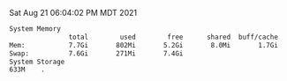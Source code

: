Sat Aug 21 06:04:02 PM MDT 2021
```bash
System Memory
               total        used        free      shared  buff/cache   available
Mem:           7.7Gi       802Mi       5.2Gi       8.0Mi       1.7Gi       6.6Gi
Swap:          7.6Gi       271Mi       7.4Gi
System Storage
633M	.
```
